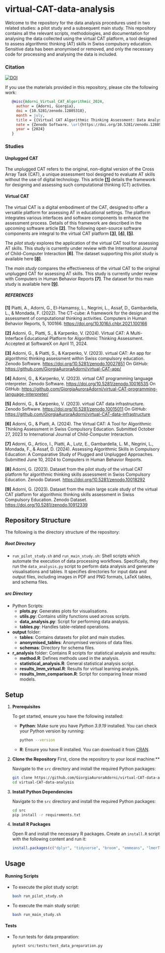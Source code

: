 # virtual-CAT-data-analysis

Welcome to the repository for the data analysis procedures used in two related studies: a pilot study and a subsequent main study. 
This repository contains all the relevant scripts, methodologies, and documentation for analysing the data collected using the virtual CAT platform, a tool designed to assess algorithmic thinking (AT) skills in Swiss compulsory education.
Sensitive data has been anonymised or removed, and only the necessary code for processing and analysing the data is included. 

### Citation
[![DOI](https://zenodo.org/badge/DOI/10.5281/zenodo.12805318.svg)](https://doi.org/10.5281/zenodo.12805318)

If you use the materials provided in this repository, please cite the following work:

```bibtex
   @misc{Adorni_Virtual_CAT_Algorithmic_2024,
     author = {Adorni, Giorgia},
     doi = {10.5281/zenodo.12805318},
     month = july,
     title = {{Virtual CAT Algorithmic Thinking Assessment: Data Analysis Procedures}},
     note = {Zenodo Software. \url{https://doi.org/10.5281/zenodo.12805318}},
     year = {2024}
   }
```

### Studies
#### Unplugged CAT
The unplugged CAT refers to the original, non-digital version of the Cross Array Task (CAT), a unique assessment tool designed to evaluate AT skills without the use of digital technology. This article [**[1]**](https://doi.org/10.1016/j.chbr.2021.100166) details the framework for designing and assessing such computational thinking (CT) activities.

#### Virtual CAT
The virtual CAT is a digital embodiment of the CAT, designed to offer a versatile platform for assessing AT in educational settings. The platform integrates various interfaces and software components to enhance the assessment process. Details of this framework are described in the upcoming software article **[2]**. The following open-source software components are integral to the virtual CAT platform [**[3]**](https://doi.org/10.5281/zenodo.10027851), [**[4]**](https://doi.org/10.5281/zenodo.10016535), [**[5]**](https://doi.org/10.5281/zenodo.10015011).

The _pilot study_ explores the application of the virtual CAT tool for assessing AT skills. This study is currently under review with the International Journal of Child-Computer Interaction **[6]**. 
The dataset supporting this pilot study is available here [**[8]**](https://doi.org/10.5281/zenodo.10018292).

The _main study_ compares the effectiveness of the virtual CAT to the original unplugged CAT for assessing AT skills. This study is currently under review with Computers in Human Behavior Reports **[7]**.
The dataset for this main study is available here [**[9]**]([https://doi.org/10.5281/zenodo.10018292](https://doi.org/10.5281/zenodo.10912339)).


##### REFERENCES

**[1]** Piatti, A., Adorni, G., El-Hamamsy, L., Negrini, L., Assaf, D., Gambardella, L., & Mondada, F. (2022). The CT-cube: A framework for the design and the assessment of computational thinking activities. Computers in Human Behavior Reports, 5, 100166. https://doi.org/10.1016/j.chbr.2021.100166

**[2]** Adorni, G., Piatti, S., & Karpenko, V. (2024). Virtual CAT: A Multi-Interface Educational Platform for Algorithmic Thinking Assessment. Accepted at SoftwareX on April 11, 2024.

**[3]** Adorni, G., & Piatti, S., & Karpenko, V. (2023). virtual CAT: An app for algorithmic thinking assessment within Swiss compulsory education. Zenodo Software. https://doi.org/10.5281/zenodo.10027851 On GitHub: https://github.com/GiorgiaAuroraAdorni/virtual-CAT-app/

**[4]** Adorni, G., & Karpenko, V. (2023). virtual CAT programming language interpreter. Zenodo Software. https://doi.org/10.5281/zenodo.10016535 
On GitHub: https://github.com/GiorgiaAuroraAdorni/virtual-CAT-programming-language-interpreter/

**[5]** Adorni, G., & Karpenko, V. (2023). virtual CAT data infrastructure. Zenodo Software. https://doi.org/10.5281/zenodo.10015011
On GitHub: https://github.com/GiorgiaAuroraAdorni/virtual-CAT-data-infrastructure

**[6]** Adorni, G., & Piatti, A. (2024). The Virtual CAT: A Tool for Algorithmic Thinking Assessment in Swiss Compulsory Education. Submitted October 27, 2023 to International Journal of Child-Computer Interaction.

**[7]** Adorni, G., Artico, I., Piatti, A., Lutz, E., Gambardella, L. M., Negrini, L., Mondada, F., & Assaf, D. (2024). Assessing Algorithmic Skills in Compulsory Education: A Comparative Study of Plugged and Unplugged Approaches. Submitted June 10, 2024 to Computers in Human Behavior Reports.

**[8]** Adorni, G. (2023). Dataset from the pilot study of the virtual CAT platform for algorithmic thinking skills assessment in Swiss Compulsory Education. Zenodo Dataset. https://doi.org/10.5281/zenodo.10018292

**[9]** Adorni, G. (2023). Dataset from the main large scale study of the virtual CAT platform for algorithmic thinking skills assessment in Swiss Compulsory Education. Zenodo Dataset. https://doi.org/10.5281/zenodo.10912339 


## Repository Structure 

The following is the directory structure of the repository:

##### Root Directory

- `run_pilot_study.sh` and `run_main_study.sh`: Shell scripts which automate the execution of data processing workflows. Specifically, they run the `data_analysis.py` script to perform data analysis and generate visualisations and tables. It specifies directories for input data and output files, including images in PDF and PNG formats, LaTeX tables, and schema files. 

##### src Directory 

- Python Scripts:
  - **plots.py**: Generates plots for visualisations.
  - **utils.py**: Contains utility functions used across scripts.
  - **data_analysis.py**: Script for performing data analysis.
  - **tables.py**: Handles table-related operations.
- **output** folder:
  - **tables**: Contains datasets for pilot and main studies.
  - **anonymised_tables**: Anonymised versions of data files.
  - **schemas**: Directory for schema files.
- **r_analysis** folder: Contains R scripts for statistical analysis and results:
  - **method.R**: Defines methods used in the analysis.
  - **statistical_analysis.R**: General statistical analysis script.
  - **results_lmm_virtual.R**: Results for virtual learning analysis.
  - **results_lmm_comparison.R**: Script for comparing linear mixed models. 

## Setup

1. **Prerequisites**

   To get started, ensure you have the following installed:

   - **Python**: Make sure you have *Python 3.9.19* installed. You can check your Python version by running:

     ```bash
     python --version
     ```

   - **R**: Ensure you have R installed. You can download it from [CRAN](https://cran.r-project.org/).

2. **Clone the Repository**
   First, clone the repository to your local machine:**

   Navigate to the `src` directory and install the required Python packages:

   ```bash
   git clone https://github.com/GiorgiaAuroraAdorni/virtual-CAT-data-analysis.git
   cd virtual-CAT-data-analysis
   ```

3. **Install Python Dependencies**

   Navigate to the `src` directory and install the required Python packages:

   ```bash
   cd src
   pip install -r requirements.txt
   ```

4. **Install R Packages**

   Open R and install the necessary R packages. Create an `install.R` script with the following content and run it:

   ```R
   install.packages(c("dplyr", "tidyverse", "broom", "emmeans", "lmerTest", "sjPlot", "car", "ggplot2", "lattice"))
   ```

## Usage

#### Running Scripts

- To execute the pilot study script:

  ```bash
  bash run_pilot_study.sh
  ```

- To execute the main study script:

  ```bash
  bash run_main_study.sh
  ```

#### Tests

- To run tests for data preparation:

  ```python
  pytest src/tests/test_data_preparation.py
  ```


